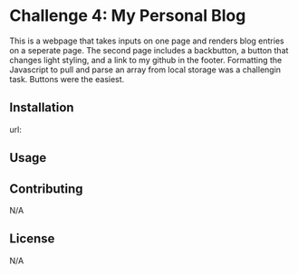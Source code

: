 # Challenge 4: My Personal Blog 
This is a webpage that takes inputs on one page and renders blog entries on a seperate page. The second page includes a backbutton, a button that changes light styling, and a link to my github in the footer. Formatting the Javascript to pull and parse an array from local storage was a challengin task. Buttons were the easiest. 

## Installation
url: 


## Usage

## Contributing

N/A

## License

N/A